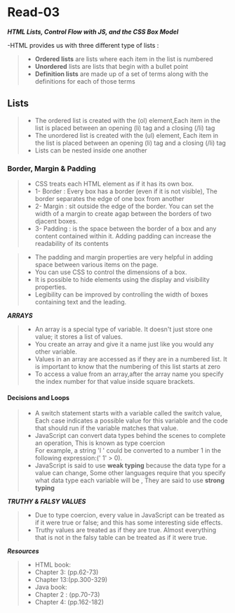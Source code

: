 # Read-03

**_HTML Lists, Control Flow with JS, and the CSS Box Model_**  

-HTML provides us with three different type of lists : 

>- **Ordered lists** are lists where each item in the list is numbered  
>- **Unordered** lists are lists that begin with a bullet point  
>- **Definition lists** are made up of a set of terms along with the definitions for each of those terms

## Lists
>- The ordered list is created with the (ol) element,Each item in the list is placed between an opening (li) tag
and a closing (/li) tag  
>- The unordered list is created with the (ul) element, Each item in the list is placed between an opening (li) tag
and a closing (/li) tag  
>- Lists can be nested inside one another  

### Border, Margin & Padding

>- CSS treats each HTML element as if it has its own box.  
>- 1- Border : Every box has a border (even if it is not visible), The border separates the edge of one box from another  
>- 2- Margin : sit outside the edge of the border. You can set the width of a margin to create agap between the borders of two djacent boxes.  
>- 3- Padding : is the space between the border of a box and any content contained within it. Adding padding can increase the readability of its contents  

>- The padding and margin properties are very helpful in adding space between various items on the page.
>- You can use CSS to control the dimensions of a box.  
>- It is possible to hide elements using the display and visibility properties.  
>- Legibility can be improved by controlling the width of boxes containing text and the leading.

**_ARRAYS_**  
>- An array is a special type of variable. It doesn't just store one value; it stores a list of values.  
>- You create an array and give it a name just like you would any other variable.  
>- Values in an array are accessed as if they are in a numbered list. It is important to know that the numbering of this list starts at zero  
>- To access a value from an array,after the array name you specify the index number for that value inside square brackets.  

#### Decisions and Loops  

>- A switch statement starts with a variable called the switch value, Each case indicates a possible value for this variable and the code that should run if the variable matches that value.  
>- JavaScript can convert data types behind the scenes to complete an operation, This is known as type coercion  
For example, a string 'l ' could be converted to a number 1 in the following expression:(' 1' > 0).  
>- JavaScript is said to use **weak typing** because the data type for a value can change, Some other languages require that you specify what data type each variable will be , They are said to use **strong typing**

**_TRUTHY & FALSY VALUES_**

>- Due to type coercion, every value in JavaScript can be treated as if it were true or false; and this has some interesting side effects.  
>- Truthy values are treated as if they are true. Almost everything that is not in the falsy table can
be treated as if it were true.  

**_Resources_**  

>- HTML book:  
>- Chapter 3: (pp.62-73)  
>- Chapter 13:(pp.300-329)  
>- Java book:  
>- Chapter 2 : (pp.70-73)  
>- Chapter 4:  (pp.162-182)

